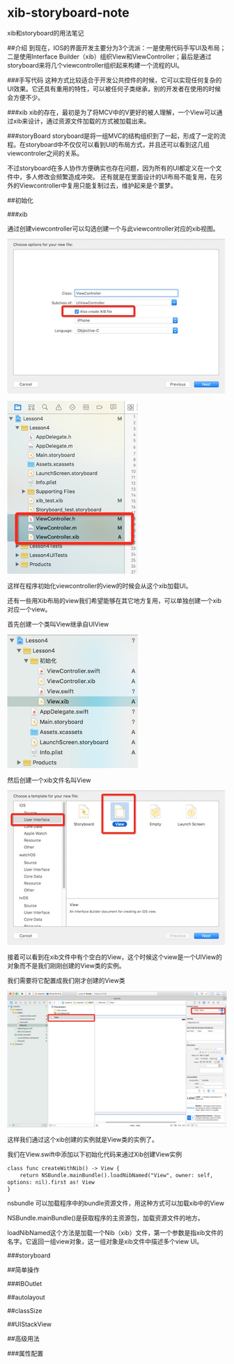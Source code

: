 # xib-storyboard-note
xib和storyboard的用法笔记

##介绍
到现在，IOS的界面开发主要分为3个流派：一是使用代码手写UI及布局；二是使用Interface Builder（xib）组织View和ViewController；最后是通过storyboard来将几个viewcontroller组织起来构建一个流程的UI。

###手写代码
这种方式比较适合于开发公共控件的时候，它可以实现任何复杂的UI效果。它还具有重用的特性，可以被任何子类继承，别的开发者在使用的时候会方便不少。

###xib
xib的存在，最初是为了将MCV中的V更好的被人理解，一个View可以通过xib来设计，通过资源文件加载的方式被加载出来。

###storyBoard
storyboard是将一组MVC的结构组织到了一起，形成了一定的流程。在storyboard中不仅仅可以看到UI的布局方式，并且还可以看到这几组viewcontroler之间的关系。

不过storyboard在多人协作方便确实也存在问题，因为所有的UI都定义在一个文件中，多人修改会频繁造成冲突。
还有就是在里面设计的UI布局不能复用，在另外的Viewcontroller中复用只能复制过去，维护起来是个噩梦。

##初始化


###xib

通过创建viewcontroller可以勾选创建一个与此viewcontroller对应的xib视图。

![Lesson1](./resource/1.jpeg)

![Lesson2](./resource/2.jpeg)

这样在程序初始化viewcontroller的view的时候会从这个xib加载UI。

还有一些用Xib布局的view我们希望能够在其它地方复用，可以单独创建一个xib对应一个view。

首先创建一个类叫View继承自UIView

![Lesson4](./resource/4.jpeg)

然后创建一个xib文件名叫View

![Lesson3](./resource/3.jpeg)

接着可以看到在xib文件中有个空白的View，这个时候这个view是一个UIView的对象而不是我们刚刚创建的View类的实例。

我们需要将它配置成我们刚才创建的View类

![Lesson5](./resource/5.jpeg)

这样我们通过这个xib创建的实例就是View类的实例了。

我们在View.swift中添加以下初始化代码来通过Xib创建View实例

	class func createWithNib() -> View {
        return NSBundle.mainBundle().loadNibNamed("View", owner: self, options: nil).first as! View
    }
    
nsbundle 可以加载程序中的bundle资源文件，用这种方式可以加载xib中的View

NSBundle.mainBundle()是获取程序的主资源包，加载资源文件的地方。

loadNibNamed这个方法是加载一个Nib（xib）文件，第一个参数是指xib文件的名字。它返回一组view对象，这一组对象是xib文件中描述多个view UI。

###storyboard

##简单操作

###IBOutlet

##autolayout

##classSize

##UIStackView

##高级用法

###属性配置